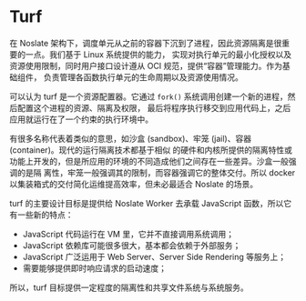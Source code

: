 # Turf

在 Noslate 架构下，调度单元从之前的容器下沉到了进程，因此资源隔离是很重要的一点。我们基于 Linux 系统提供的能力，
实现对执行单元的最小化授权以及资源使用限制，同时用户接口设计遵从 OCI 规范，提供“容器”管理能力。作为基础组件，
负责管理各函数执行单元的生命周期以及资源使用情况。

可以认为 turf 是一个资源配置器。它通过 `fork()` 系统调用创建一个新的进程，然后配置这个进程的资源、隔离及权限，
最后将程序执行移交到应用代码上，之后应用就运行在了一个约束的执行环境中。

有很多名称代表着类似的意思，如沙盒 (sandbox)、牢笼 (jail)、容器 (container)。现代的运行隔离技术都基于相似
的硬件和内核所提供的隔离特性或功能上开发的，但是所应用的环境的不同造成他们之间存在一些差异。沙盒一般强调的是隔
离性，牢笼一般强调其的限制，而容器强调它的整体交付。所以 docker 以集装箱式的交付简化运维提高效率，但未必最适合
Noslate 的场景。

turf 的主要设计目标是提供给 Noslate Worker 去承载 JavaScript 函数，所以它有一些新的特点：
- JavaScript 代码运行在 VM 里，它并不直接调用系统调用；
- JavaScript 依赖库可能很多很大，基本都会依赖于外部服务；
- JavaScript 广泛运用于 Web Server、Server Side Rendering 等服务上；
- 需要能够提供即时响应请求的启动速度；

所以，turf 目标提供一定程度的隔离性和共享文件系统与系统服务。
